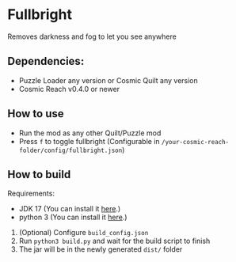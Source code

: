 # Fullbright
Removes darkness and fog to let you see anywhere

## Dependencies:
- Puzzle Loader any version or Cosmic Quilt any version
- Cosmic Reach v0.4.0 or newer

## How to use
- Run the mod as any other Quilt/Puzzle mod
- Press `f` to toggle fullbright (Configurable in `/your-cosmic-reach-folder/config/fullbright.json`)

## How to build
Requirements:
- JDK 17 (You can install it [here](https://www.oracle.com/java/technologies/javase/jdk17-archive-downloads.html).)
- python 3 (You can install it [here](https://www.python.org/downloads/).)

1. (Optional) Configure `build_config.json`
2. Run `python3 build.py` and wait for the build script to finish
3. The jar will be in the newly generated `dist/` folder
